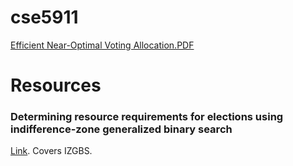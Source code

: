 # cse5911

[Efficient Near-Optimal Voting Allocation.PDF](Efficient&#32;Near-Optimal&#32;Voting&#32;Allocation.pdf)


# Resources

### Determining resource requirements for elections using indifference-zone generalized binary search

[Link](https://www.sciencedirect.com/science/article/pii/S0360835219307120). Covers IZGBS.

